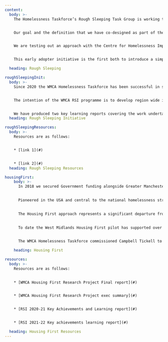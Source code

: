 ```yaml
---
content:
  body: >-
    The Homelessness Taskforce’s Rough Sleeping Task Group is working to coordinate activity to end rough sleeping across the WMCA region.  Currently the group is working with the Centre for Homelessness Impact as one of five early adopter areas to define what it will mean to successfully end rough sleeping. 


    Our goal and the definition that we have co-designed as part of the early adopter work is to ensure that rough sleeping is prevented wherever possible, so it is rare, and where it occurs it is a brief and non-recurring experience.


    We are testing out an approach with the Centre for Homelessness Impact and the Department for Levelling Up, Housing and Communities (DLUHC) to better track progress towards ensuring that rough sleeping is prevented as much as possible and is measurably rare, brief and non-recurring, and to use this to understand challenges and learn from what is working.  


    This early adopter initiative is the first both to introduce a simple and memorable definition of ending rough sleeping and develop meaningful indicators that can help to drive forward efforts to achieve this.

  heading: Rough Sleeping

roughSleepingInit:
  body: >-
    Since 2020 the WMCA Homelessness Taskforce has been successful in securing funding from the Department for Levelling Up Housing and Communities (DLUHC) Rough Seeping Initiative. This funding to the WMCA from DLUHC has been awarded in addition to Rough Sleeping Initiative (RSI) funding allocated to our constituent local authorities. 


    The intention of the WMCA RSI programme is to develop region wide initiatives aimed at system change through to those testing out innovation in service delivery, to add value to the work of local authority partners.


    We have produced two key learning reports covering the work undertaken in 2020/2021 and 2021/2022. 
  heading: Rough Sleeping Initiative

roughSleepingResources:
  body: >-
    Resources are as follows:


    * [link 1](#)


    * [link 2](#)
  heading: Rough Sleeping Resources

housingFirst:
    body: >-
      In 2018 we secured Government funding alongside Greater Manchester and Liverpool to pilot the Housing First approach across the region. 

      
      Pioneered in the USA and central to the national homelessness strategies in Canada, Denmark, Finland and France; Housing First is underpinned by the principle that everyone has the right to a home which provides them with security giving them a better chance of conquering health and other challenges.

      
      The Housing First approach represents a significant departure from traditional ‘linear’ models for provision of housing for people experiencing homelessness, multiple disadvantage and serial exclusions. 

      
      To date the West Midlands Housing First pilot has supported over 500 individuals into independent accommodation with wrap-around support to re-build their lives and stay in their accommodation. 

      
      The WMCA Homelessness Taskforce commissioned Campbell Tickell to undertake some research to capture key learning from our pilot. An executive report and full report are available for further information about our pilot.

    heading: Housing First

resources:
  body: >-
    Resources are as follows: 
    

    * [WMCA Housing First Research Project Final report](#)


    * [WMCA Housing First Research Project exec summary](#)


    * [RSI 2020-21 Key Achievements and Learning report](#)


    * [RSI 2021-22 Key achievements learning report](#)

  heading: Housing First Resources
---
```

